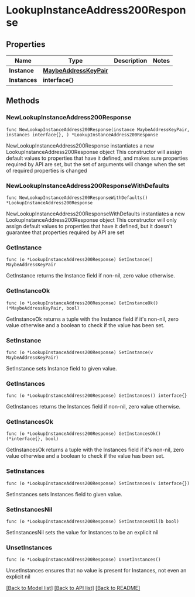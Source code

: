 # LookupInstanceAddress200Response

## Properties

Name | Type | Description | Notes
------------ | ------------- | ------------- | -------------
**Instance** | [**MaybeAddressKeyPair**](MaybeAddressKeyPair.md) |  | 
**Instances** | **interface{}** |  | 

## Methods

### NewLookupInstanceAddress200Response

`func NewLookupInstanceAddress200Response(instance MaybeAddressKeyPair, instances interface{}, ) *LookupInstanceAddress200Response`

NewLookupInstanceAddress200Response instantiates a new LookupInstanceAddress200Response object
This constructor will assign default values to properties that have it defined,
and makes sure properties required by API are set, but the set of arguments
will change when the set of required properties is changed

### NewLookupInstanceAddress200ResponseWithDefaults

`func NewLookupInstanceAddress200ResponseWithDefaults() *LookupInstanceAddress200Response`

NewLookupInstanceAddress200ResponseWithDefaults instantiates a new LookupInstanceAddress200Response object
This constructor will only assign default values to properties that have it defined,
but it doesn't guarantee that properties required by API are set

### GetInstance

`func (o *LookupInstanceAddress200Response) GetInstance() MaybeAddressKeyPair`

GetInstance returns the Instance field if non-nil, zero value otherwise.

### GetInstanceOk

`func (o *LookupInstanceAddress200Response) GetInstanceOk() (*MaybeAddressKeyPair, bool)`

GetInstanceOk returns a tuple with the Instance field if it's non-nil, zero value otherwise
and a boolean to check if the value has been set.

### SetInstance

`func (o *LookupInstanceAddress200Response) SetInstance(v MaybeAddressKeyPair)`

SetInstance sets Instance field to given value.


### GetInstances

`func (o *LookupInstanceAddress200Response) GetInstances() interface{}`

GetInstances returns the Instances field if non-nil, zero value otherwise.

### GetInstancesOk

`func (o *LookupInstanceAddress200Response) GetInstancesOk() (*interface{}, bool)`

GetInstancesOk returns a tuple with the Instances field if it's non-nil, zero value otherwise
and a boolean to check if the value has been set.

### SetInstances

`func (o *LookupInstanceAddress200Response) SetInstances(v interface{})`

SetInstances sets Instances field to given value.


### SetInstancesNil

`func (o *LookupInstanceAddress200Response) SetInstancesNil(b bool)`

 SetInstancesNil sets the value for Instances to be an explicit nil

### UnsetInstances
`func (o *LookupInstanceAddress200Response) UnsetInstances()`

UnsetInstances ensures that no value is present for Instances, not even an explicit nil

[[Back to Model list]](../README.md#documentation-for-models) [[Back to API list]](../README.md#documentation-for-api-endpoints) [[Back to README]](../README.md)


